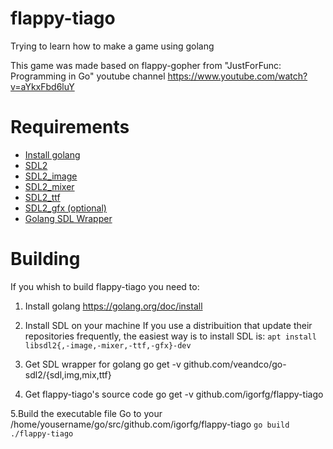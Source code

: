 # flappy-tiago
Trying to learn how to make a game using golang

This game was made based on flappy-gopher from "JustForFunc: Programming in Go" youtube channel
https://www.youtube.com/watch?v=aYkxFbd6luY

# Requirements
* [Install golang](https://golang.org/doc/install)
* [SDL2](http://libsdl.org/download-2.0.php)
* [SDL2_image](http://www.libsdl.org/projects/SDL_image/)
* [SDL2_mixer](http://www.libsdl.org/projects/SDL_mixer/)
* [SDL2_ttf](http://www.libsdl.org/projects/SDL_ttf/)
* [SDL2_gfx (optional)](http://www.ferzkopp.net/wordpress/2016/01/02/sdl_gfx-sdl2_gfx/)
* [Golang SDL Wrapper](https://github.com/veandco/go-sdl2)

# Building
If you whish to build flappy-tiago you need to:

1. Install golang
https://golang.org/doc/install

2. Install SDL on your machine
If you use a distribuition that update their repositories frequently, the easiest way is to install SDL is:
`apt install libsdl2{,-image,-mixer,-ttf,-gfx}-dev`

3. Get SDL wrapper for golang
go get -v github.com/veandco/go-sdl2/{sdl,img,mix,ttf}

4. Get flappy-tiago's source code
go get -v github.com/igorfg/flappy-tiago

5.Build the executable file
Go to your /home/yousername/go/src/github.com/igorfg/flappy-tiago
`go build`
`./flappy-tiago`
